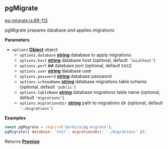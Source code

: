 <!-- Generated by documentation.js. Update this documentation by updating the source code. -->

## pgMigrate

[pg-migrate.js:89-113](https://github.com/urbica/pg-migrate/blob/ea15e9cfff2e6bf3865090d542b91601414d7bdf/pg-migrate.js#L89-L113 "Source code on GitHub")

pgMigrate
prepares database and applies migrations

**Parameters**

-   `options` **[Object](https://developer.mozilla.org/en-US/docs/Web/JavaScript/Reference/Global_Objects/Object)** object
    -   `options.database` **[string](https://developer.mozilla.org/en-US/docs/Web/JavaScript/Reference/Global_Objects/String)** database to apply migrations
    -   `options.host` **[string](https://developer.mozilla.org/en-US/docs/Web/JavaScript/Reference/Global_Objects/String)** database host (optional, default `'localhost'`)
    -   `options.port` **int** database port (optional, default `5432`)
    -   `options.user` **[string](https://developer.mozilla.org/en-US/docs/Web/JavaScript/Reference/Global_Objects/String)** database user
    -   `options.password` **[string](https://developer.mozilla.org/en-US/docs/Web/JavaScript/Reference/Global_Objects/String)** database password
    -   `options.schemaName` **[string](https://developer.mozilla.org/en-US/docs/Web/JavaScript/Reference/Global_Objects/String)** database migrations table schema (optional, default `'public'`)
    -   `options.tableName` **[string](https://developer.mozilla.org/en-US/docs/Web/JavaScript/Reference/Global_Objects/String)** database migrations table name (optional, default `'migrations'`)
    -   `options.migrationsDir` **[string](https://developer.mozilla.org/en-US/docs/Web/JavaScript/Reference/Global_Objects/String)** path to migrations dir (optional, default `'./migrations'`)

**Examples**

```javascript
const pgMigrate = require('@urbica/pg-migrate');
pgMigrate({ database: 'test', migrationsDir: './migrations' });
```

Returns **[Promise](https://developer.mozilla.org/en-US/docs/Web/JavaScript/Reference/Global_Objects/Promise)** 
